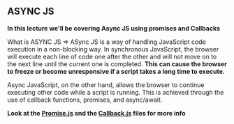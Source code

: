 ## ASYNC JS
**In this lecture we'll be covering Async JS using promises and Callbacks**

What is ASYNC JS => 
ASync JS is a way of handling JavaScript code execution in a non-blocking way. In synchronous JavaScript, the browser will execute each line of code one after the other and will not move on to the next line until the current one is completed. **This can cause the browser to freeze or become unresponsive if a script takes a long time to execute.**

Async JavaScript, on the other hand, allows the browser to continue executing other code while a script is running. This is achieved through the use of callback functions, promises, and async/await.

**Look at the [Promise.js](promise.js) and the [Callback.js](callback.js) files for more info**
